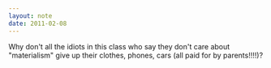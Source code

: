 ```yaml
---
layout: note
date: 2011-02-08
---
```


Why don't all the idiots in this class who say they don't care about "materialism" give up their clothes, phones, cars (all paid for by parents!!!!)?
